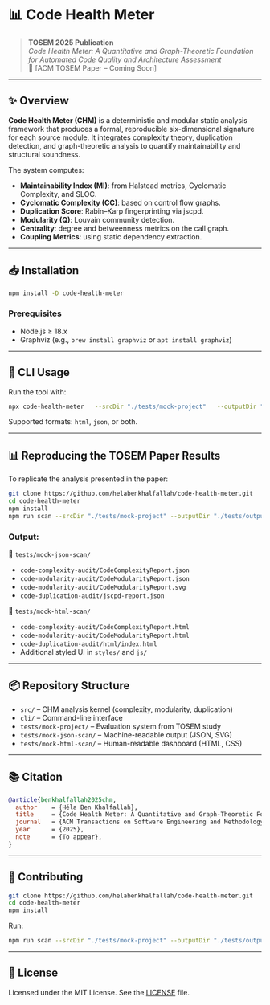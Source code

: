 # 📊 Code Health Meter

> **TOSEM 2025 Publication**  
> _Code Health Meter: A Quantitative and Graph-Theoretic Foundation for Automated Code Quality and Architecture Assessment_  
> 📄 [ACM TOSEM Paper – Coming Soon]

---

## ✨ Overview

**Code Health Meter (CHM)** is a deterministic and modular static analysis framework that produces a formal, reproducible six-dimensional signature for each source module. It integrates complexity theory, duplication detection, and graph-theoretic analysis to quantify maintainability and structural soundness.

The system computes:

- **Maintainability Index (MI)**: from Halstead metrics, Cyclomatic Complexity, and SLOC.
- **Cyclomatic Complexity (CC)**: based on control flow graphs.
- **Duplication Score**: Rabin–Karp fingerprinting via jscpd.
- **Modularity (Q)**: Louvain community detection.
- **Centrality**: degree and betweenness metrics on the call graph.
- **Coupling Metrics**: using static dependency extraction.

---

## 📥 Installation

```bash
npm install -D code-health-meter
```

### Prerequisites

- Node.js ≥ 18.x
- Graphviz (e.g., `brew install graphviz` or `apt install graphviz`)

---

## 🚦 CLI Usage

Run the tool with:

```bash
npx code-health-meter   --srcDir "./tests/mock-project"   --outputDir "./tests/output"   --format html
```

Supported formats: `html`, `json`, or both.

---

## 📊 Reproducing the TOSEM Paper Results

To replicate the analysis presented in the paper:

```bash
git clone https://github.com/helabenkhalfallah/code-health-meter.git
cd code-health-meter
npm install
npm run scan --srcDir "./tests/mock-project" --outputDir "./tests/output" --format html,json
```

### Output:

📂 `tests/mock-json-scan/`  
- `code-complexity-audit/CodeComplexityReport.json`  
- `code-modularity-audit/CodeModularityReport.json`  
- `code-modularity-audit/CodeModularityReport.svg`  
- `code-duplication-audit/jscpd-report.json`

📂 `tests/mock-html-scan/`  
- `code-complexity-audit/CodeComplexityReport.html`  
- `code-modularity-audit/CodeModularityReport.html`  
- `code-duplication-audit/html/index.html`  
- Additional styled UI in `styles/` and `js/`

---

## 📦 Repository Structure

- `src/` – CHM analysis kernel (complexity, modularity, duplication)
- `cli/` – Command-line interface
- `tests/mock-project/` – Evaluation system from TOSEM study
- `tests/mock-json-scan/` – Machine-readable output (JSON, SVG)
- `tests/mock-html-scan/` – Human-readable dashboard (HTML, CSS)

---

## 📚 Citation

```bibtex
@article{benkhalfallah2025chm,
  author    = {Héla Ben Khalfallah},
  title     = {Code Health Meter: A Quantitative and Graph-Theoretic Foundation for Automated Code Quality and Architecture Assessment},
  journal   = {ACM Transactions on Software Engineering and Methodology (TOSEM)},
  year      = {2025},
  note      = {To appear},
}
```

---

## 🤝 Contributing

```bash
git clone https://github.com/helabenkhalfallah/code-health-meter.git
cd code-health-meter
npm install
```

Run:

```bash
npm run scan --srcDir "./tests/mock-project" --outputDir "./tests/output" --format html,json
```

---

## 📜 License

Licensed under the MIT License. See the [LICENSE](./LICENSE) file.
